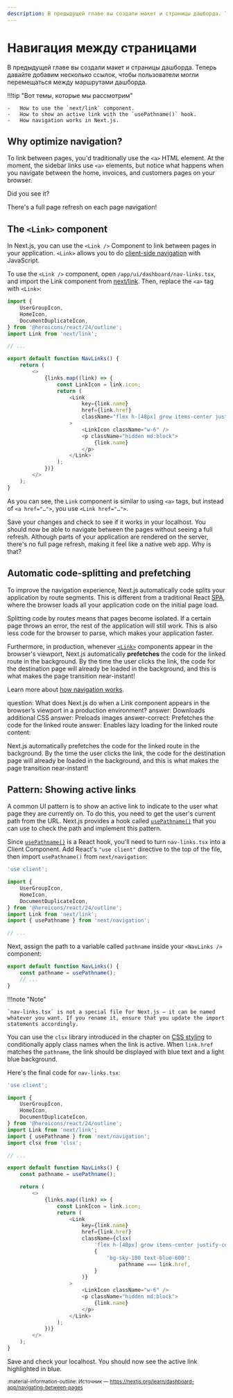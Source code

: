 ```yaml
---
description: В предыдущей главе вы создали макет и страницы дашборда. Теперь давайте добавим несколько ссылок, чтобы пользователи могли перемещаться между маршрутами дашборда.
---
```


# Навигация между страницами

В предыдущей главе вы создали макет и страницы дашборда. Теперь давайте добавим несколько ссылок, чтобы пользователи могли перемещаться между маршрутами дашборда.

!!!tip "Вот темы, которые мы рассмотрим"

    -   How to use the `next/link` component.
    -   How to show an active link with the `usePathname()` hook.
    -   How navigation works in Next.js.

## Why optimize navigation?

To link between pages, you'd traditionally use the `<a>` HTML element. At the moment, the sidebar links use `<a>` elements, but notice what happens when you navigate between the home, invoices, and customers pages on your browser.

Did you see it?

There's a full page refresh on each page navigation!

## The `<Link>` component

In Next.js, you can use the `<Link />` Component to link between pages in your application. `<Link>` allows you to do [client-side navigation](https://nextjs.org/docs/app/building-your-application/routing/linking-and-navigating#how-routing-and-navigation-works) with JavaScript.

To use the `<Link />` component, open `/app/ui/dashboard/nav-links.tsx`, and import the Link component from [next/link](https://nextjs.org/docs/app/api-reference/components/link). Then, replace the `<a>` tag with `<Link>`:

```ts title="/app/ui/dashboard/nav-links.tsx" hl_lines="6 16 25"
import {
    UserGroupIcon,
    HomeIcon,
    DocumentDuplicateIcon,
} from '@heroicons/react/24/outline';
import Link from 'next/link';

// ...

export default function NavLinks() {
    return (
        <>
            {links.map((link) => {
                const LinkIcon = link.icon;
                return (
                    <Link
                        key={link.name}
                        href={link.href}
                        className="flex h-[48px] grow items-center justify-center gap-2 rounded-md bg-gray-50 p-3 text-sm font-medium hover:bg-sky-100 hover:text-blue-600 md:flex-none md:justify-start md:p-2 md:px-3"
                    >
                        <LinkIcon className="w-6" />
                        <p className="hidden md:block">
                            {link.name}
                        </p>
                    </Link>
                );
            })}
        </>
    );
}
```

As you can see, the `Link` component is similar to using `<a>` tags, but instead of `<a href="…">`, you use `<Link href="…">`.

Save your changes and check to see if it works in your localhost. You should now be able to navigate between the pages without seeing a full refresh. Although parts of your application are rendered on the server, there's no full page refresh, making it feel like a native web app. Why is that?

## Automatic code-splitting and prefetching

To improve the navigation experience, Next.js automatically code splits your application by route segments. This is different from a traditional React [SPA](https://nextjs.org/docs/app/building-your-application/upgrading/single-page-applications), where the browser loads all your application code on the initial page load.

Splitting code by routes means that pages become isolated. If a certain page throws an error, the rest of the application will still work. This is also less code for the browser to parse, which makes your application faster.

Furthermore, in production, whenever [`<Link>`](https://nextjs.org/docs/api-reference/next/link) components appear in the browser's viewport, Next.js automatically **prefetches** the code for the linked route in the background. By the time the user clicks the link, the code for the destination page will already be loaded in the background, and this is what makes the page transition near-instant!

Learn more about [how navigation works](https://nextjs.org/docs/app/building-your-application/routing/linking-and-navigating#how-routing-and-navigation-works).

<?quiz?>

question: What does Next.js do when a Link component appears in the browser’s viewport in a production environment?
answer: Downloads additional CSS
answer: Preloads images
answer-correct: Prefetches the code for the linked route
answer: Enables lazy loading for the linked route
content:

<p>Next.js automatically prefetches the code for the linked route in the background. By the time the user clicks the link, the code for the destination page will already be loaded in the background, and this is what makes the page transition near-instant!</p>
<?/quiz?>

## Pattern: Showing active links

A common UI pattern is to show an active link to indicate to the user what page they are currently on. To do this, you need to get the user's current path from the URL. Next.js provides a hook called [`usePathname()`](https://nextjs.org/docs/app/api-reference/functions/use-pathname) that you can use to check the path and implement this pattern.

Since [`usePathname()`](https://nextjs.org/docs/app/api-reference/functions/use-pathname) is a React hook, you'll need to turn `nav-links.tsx` into a Client Component. Add React's `"use client"` directive to the top of the file, then import `usePathname()` from `next/navigation`:

```ts title="/app/ui/dashboard/nav-links.tsx" hl_lines="1 9"
'use client';

import {
    UserGroupIcon,
    HomeIcon,
    DocumentDuplicateIcon,
} from '@heroicons/react/24/outline';
import Link from 'next/link';
import { usePathname } from 'next/navigation';

// ...
```

Next, assign the path to a variable called `pathname` inside your `<NavLinks />` component:

```ts title="/app/ui/dashboard/nav-links.tsx" hl_lines="2"
export default function NavLinks() {
    const pathname = usePathname();
    // ...
}
```

!!!note "Note"

    `nav-links.tsx` is not a special file for Next.js — it can be named whatever you want. If you rename it, ensure that you update the import statements accordingly.

You can use the `clsx` library introduced in the chapter on [CSS styling](./css-styling.md) to conditionally apply class names when the link is active. When `link.href` matches the `pathname`, the link should be displayed with blue text and a light blue background.

Here's the final code for `nav-links.tsx`:

```ts title="/app/ui/dashboard/nav-links.tsx" hl_lines="10 25-30"
'use client';

import {
    UserGroupIcon,
    HomeIcon,
    DocumentDuplicateIcon,
} from '@heroicons/react/24/outline';
import Link from 'next/link';
import { usePathname } from 'next/navigation';
import clsx from 'clsx';

// ...

export default function NavLinks() {
    const pathname = usePathname();

    return (
        <>
            {links.map((link) => {
                const LinkIcon = link.icon;
                return (
                    <Link
                        key={link.name}
                        href={link.href}
                        className={clsx(
                            'flex h-[48px] grow items-center justify-center gap-2 rounded-md bg-gray-50 p-3 text-sm font-medium hover:bg-sky-100 hover:text-blue-600 md:flex-none md:justify-start md:p-2 md:px-3',
                            {
                                'bg-sky-100 text-blue-600':
                                    pathname === link.href,
                            }
                        )}
                    >
                        <LinkIcon className="w-6" />
                        <p className="hidden md:block">
                            {link.name}
                        </p>
                    </Link>
                );
            })}
        </>
    );
}
```

Save and check your localhost. You should now see the active link highlighted in blue.

<small>:material-information-outline: Источник &mdash; <https://nextjs.org/learn/dashboard-app/navigating-between-pages></small>
